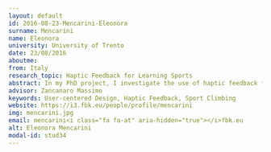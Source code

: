 ```yaml
---
layout: default 
id: 2016-08-23-Mencarini-Eleonora
surname: Mencarini
name: Eleonora
university: University of Trento
date: 23/08/2016
aboutme: 
from: Italy
research_topic: Haptic Feedback for Learning Sports
abstract: In my PhD project, I investigate the use of haptic feedback for learning sports. I consider climbing as case study, an extreme sport that requires both a high level of self-confidence and control over motor skills. By adopting research methods and practices of Interaction Design (such as Contextual Inquiry, Participatory Design, etc.), I aim at designing a valid device for the community of climbers and, at a broader level, to identify the communicative abilities of haptic feedback.
advisor: Zancanaro Massimo
keywords: User-centered Design, Haptic Feedback, Sport Climbing
website: https://i3.fbk.eu/people/profile/mencarini
img: mencarini.jpg
email: mencarini<i class="fa fa-at" aria-hidden="true"></i>fbk.eu
alt: Eleonora Mencarini
modal-id: stud34
---
```

